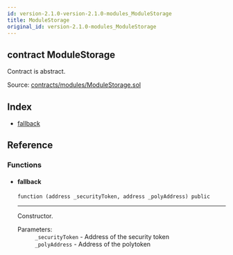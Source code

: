 ```yaml
---
id: version-2.1.0-version-2.1.0-modules_ModuleStorage
title: ModuleStorage
original_id: version-2.1.0-modules_ModuleStorage
---
```


<div class="contract-doc"><div class="contract"><h2 class="contract-header"><span class="contract-kind">contract</span> ModuleStorage</h2><p class="description">Contract is abstract.</p><div class="source">Source: <a href="https://github.com/PolymathNetwork/polymath-core/blob/v2.1.0/contracts/modules/ModuleStorage.sol" target="_blank">contracts/modules/ModuleStorage.sol</a></div></div><div class="index"><h2>Index</h2><ul><li><a href="modules_ModuleStorage.html#">fallback</a></li></ul></div><div class="reference"><h2>Reference</h2><div class="functions"><h3>Functions</h3><ul><li><div class="item function"><span id="fallback" class="anchor-marker"></span><h4 class="name">fallback</h4><div class="body"><code class="signature">function <strong></strong><span>(address _securityToken, address _polyAddress) </span><span>public </span></code><hr/><div class="description"><p>Constructor.</p></div><dl><dt><span class="label-parameters">Parameters:</span></dt><dd><div><code>_securityToken</code> - Address of the security token</div><div><code>_polyAddress</code> - Address of the polytoken</div></dd></dl></div></div></li></ul></div></div></div>
